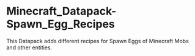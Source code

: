 # Minecraft_Datapack-Spawn_Egg_Recipes
This Datapack adds different recipes for Spawn Eggs of Minecraft Mobs and other entities.
